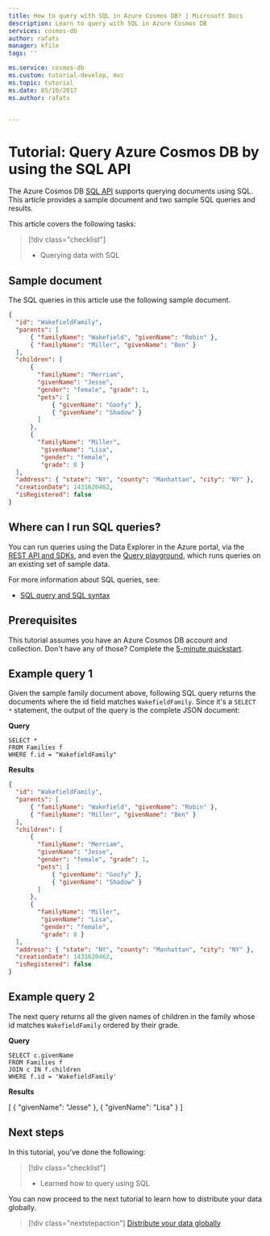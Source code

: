 ```yaml
---
title: How to query with SQL in Azure Cosmos DB? | Microsoft Docs
description: Learn to query with SQL in Azure Cosmos DB
services: cosmos-db
author: rafats
manager: kfile
tags: ''

ms.service: cosmos-db
ms.custom: tutorial-develop, mvc
ms.topic: tutorial
ms.date: 05/10/2017
ms.author: rafats


---
```


# Tutorial: Query Azure Cosmos DB by using the SQL API

The Azure Cosmos DB [SQL API](documentdb-introduction.md) supports querying documents using SQL. This article provides a sample document and two sample SQL queries and results.

This article covers the following tasks: 

> [!div class="checklist"]
> * Querying data with SQL

## Sample document

The SQL queries in this article use the following sample document.

```json
{
  "id": "WakefieldFamily",
  "parents": [
      { "familyName": "Wakefield", "givenName": "Robin" },
      { "familyName": "Miller", "givenName": "Ben" }
  ],
  "children": [
      {
        "familyName": "Merriam", 
        "givenName": "Jesse", 
        "gender": "female", "grade": 1,
        "pets": [
            { "givenName": "Goofy" },
            { "givenName": "Shadow" }
        ]
      },
      { 
        "familyName": "Miller", 
         "givenName": "Lisa", 
         "gender": "female", 
         "grade": 8 }
  ],
  "address": { "state": "NY", "county": "Manhattan", "city": "NY" },
  "creationDate": 1431620462,
  "isRegistered": false
}
```
## Where can I run SQL queries?

You can run queries using the Data Explorer in the Azure portal, via the [REST API and SDKs](sql-api-sdk-dotnet.md), and even the [Query playground](https://www.documentdb.com/sql/demo), which runs queries on an existing set of sample data.

For more information about SQL queries, see:
* [SQL query and SQL syntax](how-to-sql-query.md)

## Prerequisites

This tutorial assumes you have an Azure Cosmos DB account and collection. Don't have any of those? Complete the [5-minute quickstart](create-mongodb-nodejs.md).

## Example query 1

Given the sample family document above, following SQL query returns the documents where the id field matches `WakefieldFamily`. Since it's a `SELECT *` statement, the output of the query is the complete JSON document:

**Query**

    SELECT * 
    FROM Families f 
    WHERE f.id = "WakefieldFamily"

**Results**

```json
{
  "id": "WakefieldFamily",
  "parents": [
      { "familyName": "Wakefield", "givenName": "Robin" },
      { "familyName": "Miller", "givenName": "Ben" }
  ],
  "children": [
      {
        "familyName": "Merriam", 
        "givenName": "Jesse", 
        "gender": "female", "grade": 1,
        "pets": [
            { "givenName": "Goofy" },
            { "givenName": "Shadow" }
        ]
      },
      { 
        "familyName": "Miller", 
         "givenName": "Lisa", 
         "gender": "female", 
         "grade": 8 }
  ],
  "address": { "state": "NY", "county": "Manhattan", "city": "NY" },
  "creationDate": 1431620462,
  "isRegistered": false
}
```

## Example query 2

The next query returns all the given names of children in the family whose id matches `WakefieldFamily` ordered by their grade.

**Query**

    SELECT c.givenName 
    FROM Families f 
    JOIN c IN f.children 
    WHERE f.id = 'WakefieldFamily'

**Results**

[
    {
        "givenName": "Jesse"
    },
    {
        "givenName": "Lisa"
    }
]


## Next steps

In this tutorial, you've done the following:

> [!div class="checklist"]
> * Learned how to query using SQL  

You can now proceed to the next tutorial to learn how to distribute your data globally.

> [!div class="nextstepaction"]
> [Distribute your data globally](tutorial-global-distribution-sql-api.md)

